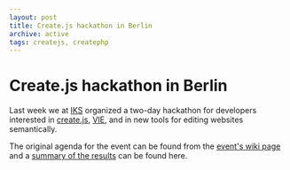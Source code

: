 ```yaml
---
layout: post
title: Create.js hackathon in Berlin
archive: active
tags: createjs, createphp
---
```


# Create.js hackathon in Berlin

Last week we at [IKS][1] organized a two-day hackathon for developers interested in [create.js][2], [VIE][3], and in new tools for
editing websites semantically.

The original agenda for the event can be found from the [event's wiki page][4] and a [summary of the results][5] can be found here.

 [1]: http://www.iks-project.eu/
 [2]: http://createjs.org/
 [3]: http://viejs.org/
 [4]: http://wiki.iks-project.eu/index.php/DevWorkshops/VieBerlin
 [5]: http://bergie.iki.fi/blog/createjs-berlin-hackathon/
